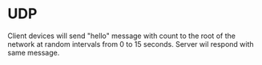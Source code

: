 # UDP

Client devices will send "hello" message with count to the root of the network at random intervals from 0 to 15 seconds. Server wil respond with same message.
